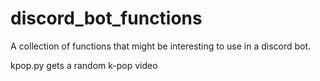 # discord_bot_functions

A collection of functions that might be interesting to use in a discord bot.

kpop.py gets a random k-pop video
